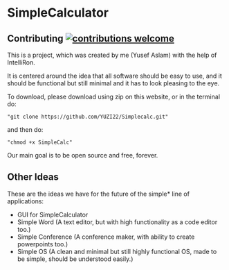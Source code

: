 # SimpleCalculator 
## Contributing [![contributions welcome](https://img.shields.io/badge/contributions-welcome-brightgreen.svg?style=flat)](https://github.com/dwyl/esta/issues)

This is a project, which was created by me (Yusef Aslam) with the help of IntelliRon.

It is centered around the idea that all software should be easy to use, and it should be functional but still
minimal and it has to look pleasing to the eye.

To download, please download using zip on this website, or in the terminal do: 

`"git clone https://github.com/YUZI22/Simplecalc.git"`

and then do:

`"chmod +x SimpleCalc"`

Our main goal is to be open source and free, forever.

## Other Ideas
These are the ideas we have for the future of the simple* line of applications:
- GUI for SimpleCalculator
- Simple Word (A text editor, but with high functionality as a code editor too.)
- Simple Conference (A conference maker, with ability to create powerpoints too.)
- Simple OS (A clean and minimal but still highly functional OS, made to be simple, should be understood easily.)
